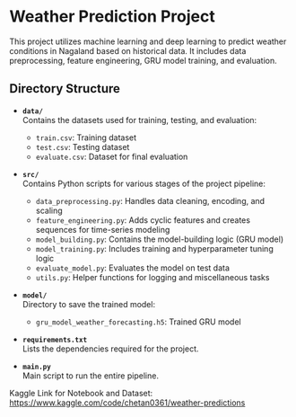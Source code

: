 # Weather Prediction Project

This project utilizes machine learning and deep learning to predict weather conditions in Nagaland based on historical data. It includes data preprocessing, feature engineering, GRU model training, and evaluation.

## Directory Structure
- **`data/`**  
  Contains the datasets used for training, testing, and evaluation:
  - `train.csv`: Training dataset
  - `test.csv`: Testing dataset
  - `evaluate.csv`: Dataset for final evaluation

- **`src/`**  
  Contains Python scripts for various stages of the project pipeline:
  - `data_preprocessing.py`: Handles data cleaning, encoding, and scaling
  - `feature_engineering.py`: Adds cyclic features and creates sequences for time-series modeling
  - `model_building.py`: Contains the model-building logic (GRU model)
  - `model_training.py`: Includes training and hyperparameter tuning logic
  - `evaluate_model.py`: Evaluates the model on test data
  - `utils.py`: Helper functions for logging and miscellaneous tasks

- **`model/`**  
  Directory to save the trained model:
  - `gru_model_weather_forecasting.h5`: Trained GRU model

- **`requirements.txt`**  
  Lists the dependencies required for the project.

- **`main.py`**  
  Main script to run the entire pipeline.

Kaggle Link for Notebook and Dataset: https://www.kaggle.com/code/chetan0361/weather-predictions
